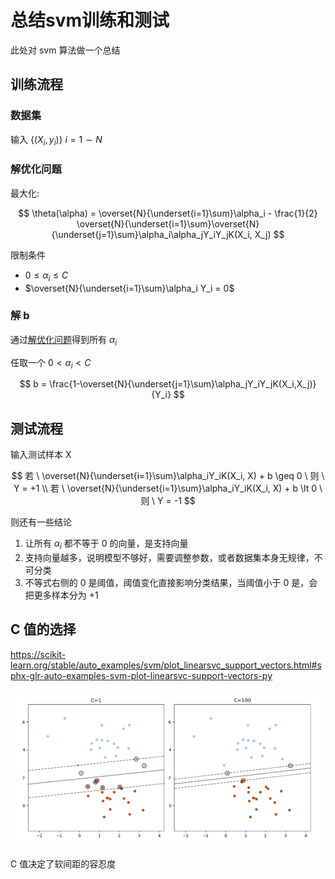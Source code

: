 # 总结svm训练和测试

此处对 svm 算法做一个总结

## 训练流程

### 数据集

输入 $\{(X_i, y_i)\} \ i=1\sim N$

### 解优化问题

最大化:

$$
\theta(\alpha) = \overset{N}{\underset{i=1}\sum}\alpha_i - \frac{1}{2} \overset{N}{\underset{i=1}\sum}\overset{N}{\underset{j=1}\sum}\alpha_i\alpha_jY_iY_jK(X_i, X_j)
$$

限制条件

- $0 \leq \alpha_i \leq C$
- $\overset{N}{\underset{i=1}\sum}\alpha_i Y_i = 0$

### 解 b

通过[解优化问题](#解优化问题)得到所有 $\alpha_i$

任取一个 $0 \lt \alpha_i \lt C$

$$
b = \frac{1-\overset{N}{\underset{j=1}\sum}\alpha_jY_iY_jK(X_i,X_j)}{Y_i}
$$

## 测试流程

输入测试样本 X

$$
若 \ \overset{N}{\underset{i=1}\sum}\alpha_iY_iK(X_i, X) + b \geq 0 \ 则 \ Y = +1 \\
若 \ \overset{N}{\underset{i=1}\sum}\alpha_iY_iK(X_i, X) + b \lt 0 \ 则 \ Y = -1
$$

则还有一些结论

1. 让所有 $\alpha_i$ 都不等于 0 的向量，是支持向量
2. 支持向量越多，说明模型不够好，需要调整参数，或者数据集本身无规律，不可分类
3. 不等式右侧的 0 是阈值，阈值变化直接影响分类结果，当阈值小于 0 是，会把更多样本分为 +1

## C 值的选择

https://scikit-learn.org/stable/auto_examples/svm/plot_linearsvc_support_vectors.html#sphx-glr-auto-examples-svm-plot-linearsvc-support-vectors-py

![](md-img/总结svm训练和测试_2024-08-02-16-54-05.png)

C 值决定了软间距的容忍度